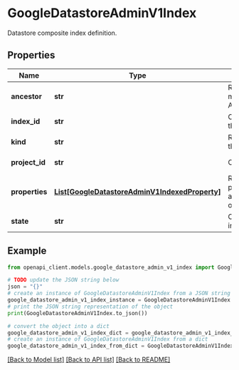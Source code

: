 # GoogleDatastoreAdminV1Index

Datastore composite index definition.

## Properties

Name | Type | Description | Notes
------------ | ------------- | ------------- | -------------
**ancestor** | **str** | Required. The index&#39;s ancestor mode. Must not be ANCESTOR_MODE_UNSPECIFIED. | [optional] 
**index_id** | **str** | Output only. The resource ID of the index. | [optional] [readonly] 
**kind** | **str** | Required. The entity kind to which this index applies. | [optional] 
**project_id** | **str** | Output only. Project ID. | [optional] [readonly] 
**properties** | [**List[GoogleDatastoreAdminV1IndexedProperty]**](GoogleDatastoreAdminV1IndexedProperty.md) | Required. An ordered sequence of property names and their index attributes. Requires: * A maximum of 100 properties. | [optional] 
**state** | **str** | Output only. The state of the index. | [optional] [readonly] 

## Example

```python
from openapi_client.models.google_datastore_admin_v1_index import GoogleDatastoreAdminV1Index

# TODO update the JSON string below
json = "{}"
# create an instance of GoogleDatastoreAdminV1Index from a JSON string
google_datastore_admin_v1_index_instance = GoogleDatastoreAdminV1Index.from_json(json)
# print the JSON string representation of the object
print(GoogleDatastoreAdminV1Index.to_json())

# convert the object into a dict
google_datastore_admin_v1_index_dict = google_datastore_admin_v1_index_instance.to_dict()
# create an instance of GoogleDatastoreAdminV1Index from a dict
google_datastore_admin_v1_index_from_dict = GoogleDatastoreAdminV1Index.from_dict(google_datastore_admin_v1_index_dict)
```
[[Back to Model list]](../README.md#documentation-for-models) [[Back to API list]](../README.md#documentation-for-api-endpoints) [[Back to README]](../README.md)


